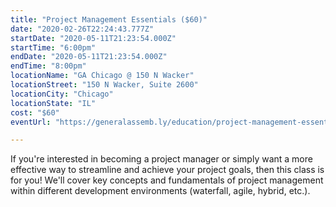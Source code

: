 ```yaml
---
title: "Project Management Essentials ($60)"
date: "2020-02-26T22:24:43.777Z"
startDate: "2020-05-11T21:23:54.000Z"
startTime: "6:00pm"
endDate: "2020-05-11T21:23:54.000Z"
endTime: "8:00pm"
locationName: "GA Chicago @ 150 N Wacker"
locationStreet: "150 N Wacker, Suite 2600"
locationCity: "Chicago"
locationState: "IL"
cost: "$60"
eventUrl: "https://generalassemb.ly/education/project-management-essentials/chicago/102926"

---
```


If you're interested in becoming a project manager or simply want a more effective way to streamline and achieve your project goals, then this class is for you! We'll cover key concepts and fundamentals of project management within different development environments (waterfall, agile, hybrid, etc.). 

